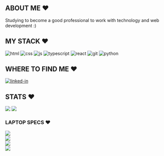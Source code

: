  ##  ABOUT ME ❤

Studying to become a good professional to work with technology and web development :)
<br>

##  MY STACK ❤

<div>
<img alt="html" src="https://img.shields.io/badge/Html-191622?style=for-the-badge&logo=html5&logoColor=be5d98" />
<img alt="css" src="https://img.shields.io/badge/css-191622?style=for-the-badge&logo=css3&logoColor=be5d98" />
<img alt="js" src="https://img.shields.io/badge/javascript-191622?style=for-the-badge&logo=javascript&logoColor=be5d98" />
<img alt="typescript" src="https://img.shields.io/badge/typescript-191622?style=for-the-badge&logo=typescript&logoColor=be5d98" />
<img alt="react" src="https://img.shields.io/badge/react-191622?style=for-the-badge&logo=react&logoColor=be5d98" />
<img alt="git" src="https://img.shields.io/badge/git-191622?style=for-the-badge&logo=git&logoColor=be5d98" />
<img alt="python" src="https://img.shields.io/badge/Python-191622?style=for-the-badge&logo=python&logoColor=be5d98" />
</div>

##  WHERE TO FIND ME ❤
<div>
<a href="https://www.linkedin.com/in/gabriella-possiderio/"><img alt="linked-in" src="https://img.shields.io/badge/linkedin-191622?&style=for-the-badge&logo=linkedin&logoColor=be5d98" /></a>
</div>

##  STATS ❤
<div>
<img src="https://github-readme-stats.vercel.app/api?username=gabipossiderio&count_private=true&show_icons=true&theme=neon&hide_border=true&layout=compact" /> 
<img src="https://github-readme-stats.vercel.app/api/top-langs/?username=gabipossiderio&count_private=true&show_icons=true&theme=neon&hide_border=true&layout=compact" />
</div>

### LAPTOP SPECS ❤
<div>
<img src="https://img.shields.io/badge/AMD_Ryzen_5_5500G-191622?style=for-the-badge&logo=amd&logoColor=be5d98" />
</br>
<img src="https://img.shields.io/badge/Lenovo_IdeaPad_i3-191622?style=for-the-badge&logo=lenovo&logoColor=be5d98" />
</br>
<img src="https://img.shields.io/badge/Windows_11-191622?style=for-the-badge&logo=windows&logoColor=be5d98" />
</br>
<img src="https://img.shields.io/badge/Pop!OS-191622?style=for-the-badge&logo=popos&logoColor=be5d98" />
</br>
</div>

